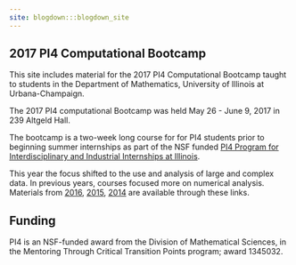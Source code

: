```yaml
---
site: blogdown:::blogdown_site
---
```


## 2017 PI4 Computational Bootcamp

This site includes material for the 2017 PI4 Computational Bootcamp taught to students in the Department of Mathematics, University of Illinois at Urbana-Champaign.

The 2017 PI4 computational Bootcamp was held May 26 - June 9, 2017 in 239 Altgeld Hall.

The bootcamp is a two-week long course for for PI4 students prior to beginning summer internships as part of the NSF funded [PI4 Program for Interdisciplinary and Industrial Internships at Illinois](https://pi4.math.illinois.edu/). 

This year the focus shifted to the use and analysis of large and complex data.
In previous years, courses focused more on numerical analysis. Materials from [2016](http://www.math.uiuc.edu/~hirani/cbmg/index.html), [2015](http://math.illinois.edu/~shahkar2/cbmg/), [2014](http://www.math.uiuc.edu/~hirani/teaching/cbmgsu14) are available through these links.

## Funding

PI4 is an NSF-funded award from the Division of Mathematical Sciences, in the Mentoring Through Critical Transition Points program; award 1345032.


